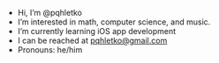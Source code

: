-  Hi, I’m @pqhletko
-  I’m interested in math, computer science, and music. 
- I’m currently learning iOS app development
- I can be reached at pqhletko@gmail.com
- Pronouns: he/him

<!---
pqhletko/pqhletko is a ✨ special ✨ repository because its `README.md` (this file) appears on your GitHub profile.
You can click the Preview link to take a look at your changes.
--->
